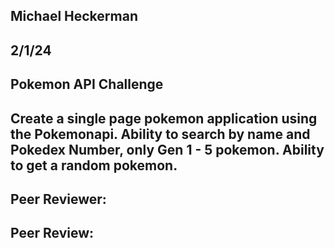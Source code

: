 ## Michael Heckerman
## 2/1/24
## Pokemon API Challenge

## Create a single page pokemon application using the Pokemonapi. Ability to search by name and Pokedex Number, only Gen 1 - 5 pokemon. Ability to get a random pokemon.

## Peer Reviewer:
## Peer Review:




